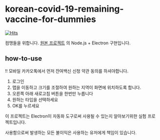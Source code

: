 # korean-covid-19-remaining-vaccine-for-dummies

[![Hits](https://hits.seeyoufarm.com/api/count/incr/badge.svg?url=https%3A%2F%2Fgithub.com%2Fkorky-buchek%2Fkorean-covid-19-remaining-vaccine-for-dummies&count_bg=%2379C83D&title_bg=%23555555&icon=&icon_color=%23E7E7E7&title=hits&edge_flat=false)](https://hits.seeyoufarm.com)


컴맹들을 위합니다.
[원본 프로젝트](https://github.com/SJang1/korea-covid-19-remaining-vaccine-macro) 의 Node.js + Electron 구현입니다.

## how-to-use
!! 모바일 카카오톡에서 먼저 잔여백신 신청 약관 동의를 하셔야합니다.
1. 로그인
2. 맵을 이동하고 크기를 조절하여 원하는 지역이 화면에 위치하도록 합니다.
3. 오른쪽 아래 새로고침 버튼을 한번만 누릅니다
4. 원하는 타입을 선택하세요
5. OK를 누르세요

이 프로젝트는 Electron이 자동화 도구로써 사용될 수 있는지 알아보기위한 실험 프로젝트입니다.

사용함으로써 발생하는 모든 불이익은 사용하는 유저에게 책임이 있습니다.
